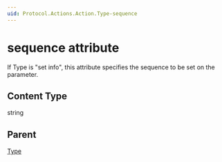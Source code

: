 ```yaml
---
uid: Protocol.Actions.Action.Type-sequence
---
```


# sequence attribute

If Type is "set info", this attribute specifies the sequence to be set on the parameter.

## Content Type

string

## Parent

[Type](xref:Protocol.Actions.Action.Type)
